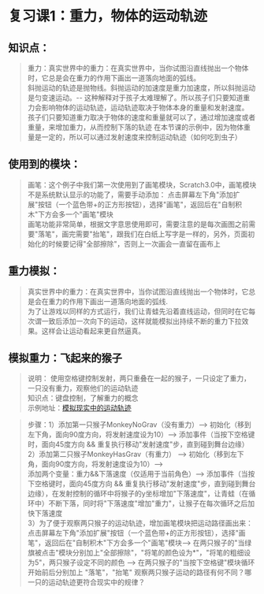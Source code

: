 # 复习课1：重力，物体的运动轨迹

## 知识点：
> 重力：真实世界中的重力：在真实世界中，当你试图沿直线抛出一个物体时，它总是会在重力的作用下画出一道落向地面的弧线。  
        斜抛运动的轨迹是抛物线。斜抛运动的加速度是重力加速度，所以斜抛运动是匀变速运动。-- 这种解释对于孩子太难理解了。所以孩子们只要知道重力会影响物体的运动轨迹，运动轨迹取决于物体本身的重量和发射速度。   
        孩子们只要知道重力取决于物体的速度和重量就可以了，通过增加速度或者重量，来增加重力，从而控制下落的轨迹
        在本节课的示例中，因为物体重量是一定的，所以可以通过发射速度来控制运动轨迹（如何吃到虫子）  
       
## 使用到的模块：
> 画笔：这个例子中我们第一次使用到了画笔模块，Scratch3.0中，画笔模块不是系统默认显示的功能了，需要手动添加：
点击屏幕左下角"添加扩展"按钮（一个蓝色带+的正方形按钮），选择"画笔"，返回后在"自制积木"下方会多一个"画笔"模块    
> 画笔功能非常简单，根据文字意思使用即可，需要注意的是每次画图之前需要"落笔"，画完需要"抬笔"，跟我们在白纸上写字是一样的，另外，页面初始化的时候要记得"全部擦除"，否则上一次画会一直留在画布上  
                
## 重力模拟：
> 真实世界中的重力：在真实世界中，当你试图沿直线抛出一个物体时，它总是会在重力的作用下画出一道落向地面的弧线.   
                为了让游戏以同样的方式运行，我们让青蛙先沿着直线运动，但同时在它每次谓一致后添加一次向下的运动，这样就能模拟出持续不断的重力下拉效果。这样会让运动看起来更自然逼真。 
                
## 模拟重力：飞起来的猴子      
> 说明： 使用空格键控制发射，两只重叠在一起的猴子，一只设定了重力，一只没有重力，观察他们的运动轨迹   
> 知识点：键盘控制，了解重力的概念     
> 示例地址：[模拟现实中的运动轨迹](https://scratch.mit.edu/projects/330742656/editor)    

> 步骤：1）添加第一只猴子MonkeyNoGrav（没有重力）-->   初始化（移到左下角，面向90度方向，将发射速度设为10）-->
       添加事件（当按下空格键时，面向45度方向 && 重复执行移动"发射速度"步，直到碰到舞台边缘）   
       2）添加第二只猴子MonkeyHasGrav（有重力） -->   初始化（移到左下角，面向90度方向，将发射速度设为10）-->  
          添加两个变量：重力&&下落速度（仅适用于当前角色）--> 
          添加事件（当按下空格键时，面向45度方向 && 重复执行移动"发射速度"步，直到碰到舞台边缘），在发射控制的循环中将猴子的y坐标增加"下落速度"，让青蛙（在循环中）不断下落，同时将"下落速度"增加"重力"，让猴子在每次循环之后加快下落速度    
       3）为了便于观察两只猴子的运动轨迹，增加画笔模块把运动路径画出来：
          点击屏幕左下角"添加扩展"按钮（一个蓝色带+的正方形按钮），选择"画笔"，返回后在"自制积木"下方会多一个"画笔"模块-->   在两只猴子的"当绿旗被点击"模块分别加上"全部擦除"，"将笔的颜色设为*"，"将笔的粗细设为5"，两只猴子设定不同的颜色 --> 在两只猴子的"当按下空格键"模块循环开始前后分别加上 "落笔"，"抬笔" 
          观察两只猴子运动的路径有何不同？哪一只的运动轨迹更符合现实中的规律？                  